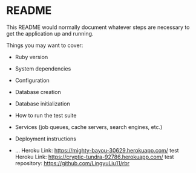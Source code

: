 # README

This README would normally document whatever steps are necessary to get the
application up and running.

Things you may want to cover:

* Ruby version

* System dependencies

* Configuration

* Database creation

* Database initialization

* How to run the test suite

* Services (job queues, cache servers, search engines, etc.)

* Deployment instructions

* ...
Heroku Link: https://mighty-bayou-30629.herokuapp.com/
test Heroku Link: https://cryptic-tundra-92786.herokuapp.com/
test repository: https://github.com/LingyuLiu11/rbr
